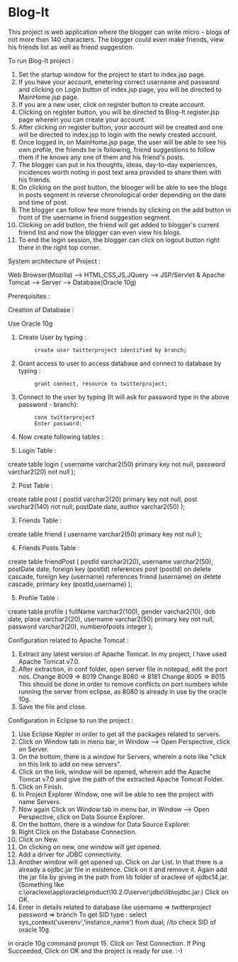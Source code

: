 Blog-It
=======

This project is web application where the blogger can write micro – blogs of not more than 140 characters. The blogger could even make friends, view his friends list as well as friend suggestion.


To run Blog-It project : 

1. Set the startup window for the project to start to index.jsp page.
2. If you have your account, enetering correct username and password and clicking on Login button of index.jsp page, you will be directed to MainHome.jsp page.
3. If you are a new user, click on register button to create account.
4. Clicking on register button, you will be directed to Blog-It register.jsp page wherein you can create your account.
5. After clicking on register button, your account will be created and one will be directed to index.jsp to login with the newly created account.
6. Once logged in, on MainHome.jsp page, the user will be able to see his own profile, the friends he is following, friend suggestions to follow them if he knows any one of them and his friend's posts.
7. The blogger can put in his thoughts, ideas, day-to-day experiences, incidences worth noting in post text area provided to share them with his friends.
8. On clicking on the post button, the blooger will be able to see the blogs in posts segment in reverse chronological order depending on the date and time of post.
9. The blogger can follow few more friends by clicking on the add button in front of the username in friend suggestion segment. 
10. Clicking on add button, the friend will get added to blogger's current friend list and now the blogger can even view his blogs.
11. To end the login session, the blogger can click on logout button right there in the right top corner.


System architecture of Project :


Web Browser(Mozilla) --> HTML,CSS,JS,JQuery --> JSP/Servlet & Apache Tomcat --> Server  -->  Database(Oracle 10g)


Prerequisites : 

Creation of Database : 

Use Oracle 10g

1. Create User by typing :   

            create user twitterproject identified by branch;

2. Grant access to user to access database and connect to database by typing :

            grant connect, resource to twitterproject;

3. Connect to the user by typing (It will ask for password type in the above password - branch):

            conn twitterproject
            Enter password:


4. Now create following tables : 


1. Login Table :


create table login
(
username varchar2(50) primary key not null,
password varchar2(20) not null
);


2. Post Table :


create table post
(
postId varchar2(20) primary key not null,
post varchar2(140) not null,
postDate date,
author varchar2(50) 
);


3. Friends Table :


create table friend
(
username varchar2(50) primary key not null
);


4. Friends Posts Table :


create table friendPost
(
postId varchar2(20),
username varchar2(50),
postDate date,
foreign key (postId) references post (postId) on delete cascade,
foreign key (username) references friend (username) on delete cascade,
primary key (postId,username)
);

5. Profile Table :


create table profile
(
fullName varchar2(100),
gender varchar2(10),
dob date,
place varchar2(20),
username varchar2(50) primary key not null,
password varchar2(20),
numberofposts integer
);


Configuration related to Apache Tomcat :

1. Extract any latest version of Apache Tomcat. In my project, I have used Apache Tomcat v7.0.
2. After extraction, in conf folder, open server file in notepad, edit the port nos. 
  Change 8009 => 8019
  Change 8080 => 8181
  Change 8005 => 8015
This should be done in order to remove conflicts on port numbers while running the server from eclipse, as 8080 is already in use by the oracle 10g.
3. Save the file and close.

Configuration in Eclipse to run the project :

1. Use Eclipse Kepler in order to get all the packages related to servers.
2. Click on Window tab in menu bar, in Window --> Open Perspective, click on Server.
3. On the bottom, there is a window for Servers, wherein a note like "click on this link to add on new servers".
4. Click on the link, window will be opened, wherein add the Apache Tomcat v7.0 and give the path of the extracted Apache Tomcat Folder.
5. Click on Finish.
6. In Project Explorer Window, one will be able to see the project with name Servers.
7. Now again Click on Window tab in menu bar, in Window --> Open Perspective, click on Data Source Explorer.
8. On the bottom, there is a window for Data Source Explorer.
9. Right Click on the Database Connection.
10. Click on New.
11. On clicking on new, one window will get opened. 
12. Add a driver for JDBC connectivity.
13. Another window will get opened up. Click on Jar List. In that there is a already a ojdbc.jar file in existence. Click on it and remove it. Again add the jar file by giving in the path from lib folder of oraclexe of ojdbc14.jar. (Something like c:\oraclexe\app\oracle\product\10.2.0\server\jdbc\lib\ojdbc.jar.) Click on OK.
14. Enter in details related to database like username => twitterproject password => branch
To get SID type : 
                select sys_context('userenv','instance_name') from dual; //to check SID of oracle 10g

in oracle 10g command prompt
15. Click on Test Connection. If Ping Succeeded, Click on OK and the project is ready for use. :-)
